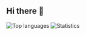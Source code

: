 ## Hi there 👋
![Top languages](https://github-readme-stats.vercel.app/api/top-langs/?username=ivanov&layout=compact)
![Statistics](https://github-readme-stats.vercel.app/api?username=IQUXAe&show_icons=true&theme=radical)
<!--
**IQUXAe/IQUXAe** is a ✨ _special_ ✨ repository because its `README.md` (this file) appears on your GitHub profile.

Here are some ideas to get you started:

- 🔭 I’m currently working on ...
- 🌱 I’m currently learning ...
- 👯 I’m looking to collaborate on ...
- 🤔 I’m looking for help with ...
- 💬 Ask me about ...
- 📫 How to reach me: ...
- 😄 Pronouns: ...
- ⚡ Fun fact: ...
-->
